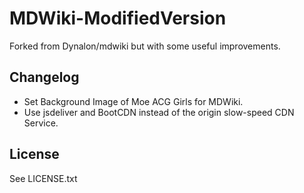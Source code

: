 # MDWiki-ModifiedVersion
Forked from Dynalon/mdwiki but with some useful improvements.

## Changelog
* Set Background Image of Moe ACG Girls for MDWiki.
* Use jsdeliver and BootCDN instead of the origin slow-speed CDN Service.

## License
See LICENSE.txt